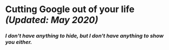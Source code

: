 





[//]: # (NOTE: Please do NOT directly edit this file! Instead, edit)
[//]: # (either degoogle.yml or any Markdown file in the md/ directory)






# Cutting Google out of your life *(Updated: May 2020)*

### *I don't have anything to hide, but I don't have anything to show you either.*